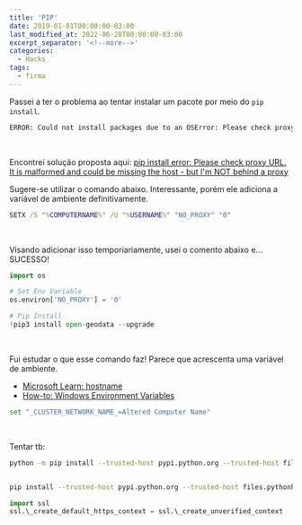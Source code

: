 ```yaml
---
title: 'PIP'
date: 2019-01-01T00:00:00-03:00
last_modified_at: 2022-06-28T00:00:00-03:00
excerpt_separator: '<!--more-->'
categories:
  - Hacks
tags:
  - firma
---
```


Passei a ter o problema ao tentar instalar um pacote por meio do `pip install`.

```cmd
ERROR: Could not install packages due to an OSError: Please check proxy URL. It is malformed and could be missing the host.
```

<br>

Encontrei solução proposta aqui:
[pip install error: Please check proxy URL. It is malformed and could be missing the host - but I'm NOT behind a proxy](https://stackoverflow.com/questions/66603985/pip-install-error-please-check-proxy-url-it-is-malformed-and-could-be-missing?noredirect=1&lq=1)

Sugere-se utilizar o comando abaixo. Interessante, porém ele adiciona a variável de ambiente definitivamente.

```cmd
SETX /S "%COMPUTERNAME%" /U "%USERNAME%" "NO_PROXY" "0"
```

<br>

Visando adicionar isso temporiariamente, usei o comento abaixo e... SUCESSO!

```python
import os

# Set Env Variable
os.environ['NO_PROXY'] = '0'

# Pip Install
!pip3 install open-geodata --upgrade
```

<br>

Fui estudar o que esse comando faz!
Parece que acrescenta uma variável de ambiente.

- [Microsoft Learn: hostname](https://learn.microsoft.com/pt-br/windows-server/administration/windows-commands/hostname)
- [How-to: Windows Environment Variables](https://ss64.com/nt/syntax-variables.html)

```bash
set "_CLUSTER_NETWORK_NAME_=Altered Computer Name"
```

<br>

Tentar tb:

```bash
python -m pip install --trusted-host pypi.python.org --trusted-host files.pythonhosted.org --trusted-host pypi.org --upgrade pip


pip install --trusted-host pypi.python.org --trusted-host files.pythonhosted.org --trusted-host pypi.org --upgrade pip
```



```python
import ssl
ssl.\_create_default_https_context = ssl.\_create_unverified_context
```
